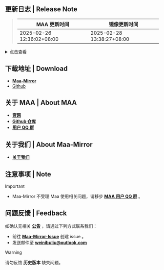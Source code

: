 ## 更新日志 | Release Note
> MAA 更新时间 | 镜像更新时间
> --- | ---
> 2025-02-26 12:36:02+08:00 | 2025-02-28 13:38:27+08:00

<details>

<summary>点击查看</summary>

### 什么神笔 bug | Highlight

修了修启动无法显示，也不知道有没有用

### 修复 | Fix

* 尝试修复启动时不显示ui `@`ABA2396
* YoStarEN 肉鸽开局分队界面检测ROI扩大 `@`status102

### 文档 | Docs

* update english schema `@`Constrat

### 其他 | Other

* 自动战斗移除点赞时判断作业是否来自云端 `@`status102
* Revert "ci: 临时措施" (#12033) `@`MistEO

**Full Changelog**: [v5.14.0-beta.2 -> v5.14.0-beta.3](https://github.com/MaaAssistantArknights/MaaAssistantArknights/compare/v5.14.0-beta.2...v5.14.0-beta.3)


</details>

## 下载地址 | Download
- **[Maa-Mirror](https://mmirror.top/download.html)**
- [Github](https://github.com/MaaAssistantArknights/MaaAssistantArknights/releases/v5.14.0-beta.3)

## 关于 MAA | About MAA
- **[官网](https://maa.plus)**
- **[Github 仓库](https://github.com/MaaAssistantArknights/MaaAssistantArknights)**
- **[用户 QQ 群](https://ota.maa.plus/MaaAssistantArknights/api/qqgroup)**

## 关于我们 | About Maa-Mirror
- **[关于我们](https://www.mmirror.top/about.html)**

## 注意事项 | Note
> [!IMPORTANT]
> - Maa-Mirror 不受理 Maa 使用相关问题，请移步 **[MAA 用户 QQ 群](https://ota.maa.plus/MaaAssistantArknights/api/qqgroup)** 。

## 问题反馈 | Feedback
如确认无相关 **[公告](https://mmirror.top/post/gong-gao.html)** ，请通过下列方式联系我们：
- 前往 **[Maa-Mirror-Issue](https://github.com/MaaMirror/Maa-Mirror-Issue/issues)** 创建 issue 。
- 发送邮件至 **<a href="mailto:weinibuliu@outlook.com">weinibuliu@outlook.com</a>**
> [!WARNING]
> 请勿反馈 **历史版本** 缺失问题。
